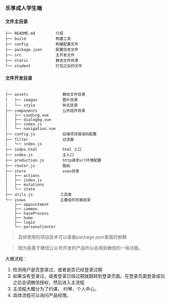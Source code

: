 ###  乐享成人学生端

#### 文件主目录

```
├── README.md         介绍
├── build             构建工具
├── config            构建配置文件
├── package.json      配置信息文件
├── src               主开发文件
├── static            静态文件目录
└── student           打包之后的文件

```


#### 文件开发目录

```
.
├── assets               静态文件目录
│   ├── images           图片目录
│   └── style            样式目录
├── components           公共组件目录
│   ├── Loading.vue
│   ├── dialogbg.vue
│   ├── index.js
│   └── navigation.vue
├── config.js            后端项目错误码配置
├── filter               过滤器
│   └── index.js
├── index.html           html 入口
├── index.js             主入口
├── production.js        http请求url环境配置
├── router.js            路由
├── store                vuex目录
│   ├── actions 
│   ├── index.js
│   ├── mutations
│   └── state
├── utils.js            工具类
└── views               主要组件页面目录
    ├── appointment
    ├── common
    ├── haveProcess
    ├── home
    ├── login
    └── personalCenter
```

> 具体使用的项目技术可以查看package.json里面的依赖

> 因为是基于微信公众号开发的产品所以会用到微信的一些功能。

大概流程：

1. 检测用户是否登录过，或者是否已经登录过期
2. 如果没有登录过，或者登录已经过期就跳转到登录页面。在登录页面登录成功之后会调微信授权，然后进入主流程
3. 主流程大概分为了约课， 约琴，个人中心。
4. 具体流程可以询问产品经理。



